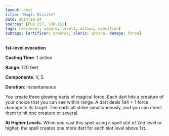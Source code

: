 ```yaml
---
layout: post
title: "Magic Missile"
date: 2014-08-24
sources: [PHB.257, SRD.161]
tags: [sorcerer, wizard, level1, action, evocation]
subtags: [artificer: armorer, cleric: arcana, damage: force]
---
```


**1st-level evocation**

**Casting Time**: 1 action

**Range**: 120 feet

**Components**: V, S

**Duration**: Instantaneous

You create three glowing darts of magical force. Each dart hits a creature of your choice that you can see within range. A dart deals 1d4 + 1 force damage to its target. The darts all strike simultaneously, and you can direct them to hit one creature or several.

**At Higher Levels.** When you cast this spell using a spell slot of 2nd level or higher, the spell creates one more dart for each slot level above 1st.
